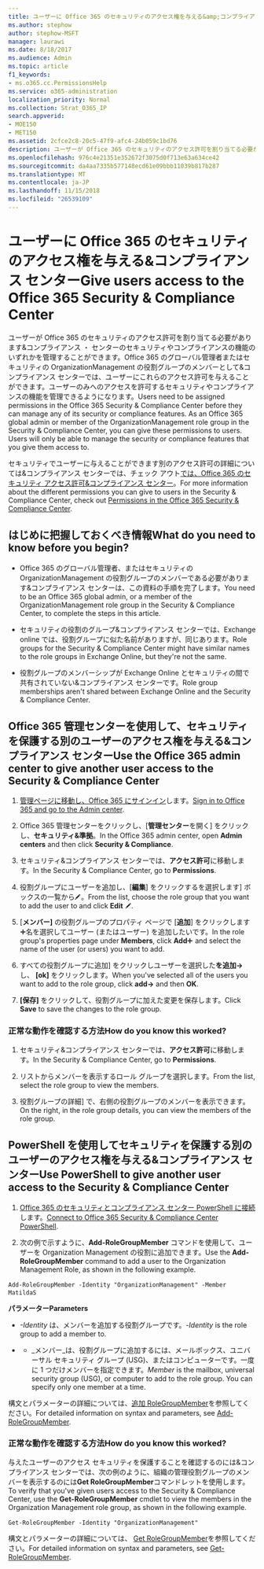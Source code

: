 ```yaml
---
title: ユーザーに Office 365 のセキュリティのアクセス権を与える&amp;コンプライアンス センター
ms.author: stephow
author: stephow-MSFT
manager: laurawi
ms.date: 8/18/2017
ms.audience: Admin
ms.topic: article
f1_keywords:
- ms.o365.cc.PermissionsHelp
ms.service: o365-administration
localization_priority: Normal
ms.collection: Strat_O365_IP
search.appverid:
- MOE150
- MET150
ms.assetid: 2cfce2c8-20c5-47f9-afc4-24b059c1bd76
description: ユーザーが Office 365 のセキュリティのアクセス許可を割り当てる必要があります&amp;コンプライアンス ・ センターのセキュリティやコンプライアンスの機能のいずれかを管理することができます。
ms.openlocfilehash: 976c4e21351e352672f3075d0f713e63a634ce42
ms.sourcegitcommit: da4aa7335b577148ecd61e09bbb11039b817b287
ms.translationtype: MT
ms.contentlocale: ja-JP
ms.lasthandoff: 11/15/2018
ms.locfileid: "26539109"
---
```

# <a name="give-users-access-to-the-office-365-security-amp-compliance-center"></a><span data-ttu-id="5d345-103">ユーザーに Office 365 のセキュリティのアクセス権を与える&amp;コンプライアンス センター</span><span class="sxs-lookup"><span data-stu-id="5d345-103">Give users access to the Office 365 Security &amp; Compliance Center</span></span>

<span data-ttu-id="5d345-p101">ユーザーが Office 365 のセキュリティのアクセス許可を割り当てる必要があります&amp;コンプライアンス ・ センターのセキュリティやコンプライアンスの機能のいずれかを管理することができます。Office 365 のグローバル管理者またはセキュリティの OrganizationManagement の役割グループのメンバーとして&amp;コンプライアンス センターでは、ユーザーにこれらのアクセス許可を与えることができます。ユーザーのみへのアクセスを許可するセキュリティやコンプライアンスの機能を管理できるようになります。</span><span class="sxs-lookup"><span data-stu-id="5d345-p101">Users need to be assigned permissions in the Office 365 Security &amp; Compliance Center before they can manage any of its security or compliance features. As an Office 365 global admin or member of the OrganizationManagement role group in the Security &amp; Compliance Center, you can give these permissions to users. Users will only be able to manage the security or compliance features that you give them access to.</span></span> 
  
<span data-ttu-id="5d345-107">セキュリティでユーザーに与えることができます別のアクセス許可の詳細については&amp;コンプライアンス センターでは、チェック アウト[では、Office 365 のセキュリティ アクセス許可&amp;コンプライアンス センター](permissions-in-the-security-and-compliance-center.md)。</span><span class="sxs-lookup"><span data-stu-id="5d345-107">For more information about the different permissions you can give to users in the Security &amp; Compliance Center, check out [Permissions in the Office 365 Security &amp; Compliance Center](permissions-in-the-security-and-compliance-center.md).</span></span>
  
## <a name="what-do-you-need-to-know-before-you-begin"></a><span data-ttu-id="5d345-108">はじめに把握しておくべき情報</span><span class="sxs-lookup"><span data-stu-id="5d345-108">What do you need to know before you begin?</span></span>

- <span data-ttu-id="5d345-109">Office 365 のグローバル管理者、またはセキュリティの OrganizationManagement の役割グループのメンバーである必要があります&amp;コンプライアンス センターは、この資料の手順を完了します。</span><span class="sxs-lookup"><span data-stu-id="5d345-109">You need to be an Office 365 global admin, or a member of the OrganizationManagement role group in the Security &amp; Compliance Center, to complete the steps in this article.</span></span>
    
- <span data-ttu-id="5d345-110">セキュリティの役割のグループ&amp;コンプライアンス センターでは、Exchange online では、役割グループに似た名前がありますが、同じあります。</span><span class="sxs-lookup"><span data-stu-id="5d345-110">Role groups for the Security &amp; Compliance Center might have similar names to the role groups in Exchange Online, but they're not the same.</span></span> 
    
- <span data-ttu-id="5d345-111">役割グループのメンバーシップが Exchange Online とセキュリティの間で共有されていない&amp;コンプライアンス センターです。</span><span class="sxs-lookup"><span data-stu-id="5d345-111">Role group memberships aren't shared between Exchange Online and the Security &amp; Compliance Center.</span></span>
    
## <a name="use-the-office-365-admin-center-to-give-another-user-access-to-the-security-amp-compliance-center"></a><span data-ttu-id="5d345-112">Office 365 管理センターを使用して、セキュリティを保護する別のユーザーのアクセス権を与える&amp;コンプライアンス センター</span><span class="sxs-lookup"><span data-stu-id="5d345-112">Use the Office 365 admin center to give another user access to the Security &amp; Compliance Center</span></span>

1. <span data-ttu-id="5d345-113">[管理ページに移動し、Office 365 にサインイン](https://go.microsoft.com/fwlink/p/?LinkId=525275)します。</span><span class="sxs-lookup"><span data-stu-id="5d345-113">[Sign in to Office 365 and go to the Admin center](https://go.microsoft.com/fwlink/p/?LinkId=525275).</span></span>
    
2. <span data-ttu-id="5d345-114">Office 365 管理センターをクリックし、[**管理センター**を開く] をクリックし、**セキュリティ&amp;準拠**。</span><span class="sxs-lookup"><span data-stu-id="5d345-114">In the Office 365 admin center, open **Admin centers** and then click **Security &amp; Compliance**.</span></span> 
    
3. <span data-ttu-id="5d345-115">セキュリティ&amp;コンプライアンス センターでは、**アクセス許可**に移動します。</span><span class="sxs-lookup"><span data-stu-id="5d345-115">In the Security &amp; Compliance Center, go to **Permissions**.</span></span>
    
4. <span data-ttu-id="5d345-116">役割グループにユーザーを追加し、[**編集**] をクリックするを選択します] ボックスの一覧から![の編集アイコン](media/O365_MDM_CreatePolicy_EditIcon.gif)。</span><span class="sxs-lookup"><span data-stu-id="5d345-116">From the list, choose the role group that you want to add the user to and click **Edit** ![Edit icon](media/O365_MDM_CreatePolicy_EditIcon.gif).</span></span>
    
5. <span data-ttu-id="5d345-117">[**メンバー]** の役割グループのプロパティ ページで [**追加**] をクリックします![アイコンの追加](media/ITPro-EAC-AddIcon.gif)名を選択してユーザー (またはユーザー) を追加したいです。</span><span class="sxs-lookup"><span data-stu-id="5d345-117">In the role group's properties page under **Members**, click **Add**![Add Icon](media/ITPro-EAC-AddIcon.gif) and select the name of the user (or users) you want to add.</span></span> 
    
6. <span data-ttu-id="5d345-118">すべての役割グループに追加] をクリックしユーザーを選択した**を追加-\>** し、 **[ok]** をクリックします。</span><span class="sxs-lookup"><span data-stu-id="5d345-118">When you've selected all of the users you want to add to the role group, click **add-\>** and then **OK**.</span></span>
    
7. <span data-ttu-id="5d345-119">**[保存]** をクリックして、役割グループに加えた変更を保存します。</span><span class="sxs-lookup"><span data-stu-id="5d345-119">Click **Save** to save the changes to the role group.</span></span> 
    
### <a name="how-do-you-know-this-worked"></a><span data-ttu-id="5d345-120">正常な動作を確認する方法</span><span class="sxs-lookup"><span data-stu-id="5d345-120">How do you know this worked?</span></span>

1. <span data-ttu-id="5d345-121">セキュリティ&amp;コンプライアンス センターでは、**アクセス許可**に移動します。</span><span class="sxs-lookup"><span data-stu-id="5d345-121">In the Security &amp; Compliance Center, go to **Permissions**.</span></span>
    
2. <span data-ttu-id="5d345-122">リストからメンバーを表示するロール グループを選択します。</span><span class="sxs-lookup"><span data-stu-id="5d345-122">From the list, select the role group to view the members.</span></span>
    
3. <span data-ttu-id="5d345-123">役割グループの詳細] で、右側の役割グループのメンバーを表示できます。</span><span class="sxs-lookup"><span data-stu-id="5d345-123">On the right, in the role group details, you can view the members of the role group.</span></span>
    
## <a name="use-powershell-to-give-another-user-access-to-the-security-amp-compliance-center"></a><span data-ttu-id="5d345-124">PowerShell を使用してセキュリティを保護する別のユーザーのアクセス権を与える&amp;コンプライアンス センター</span><span class="sxs-lookup"><span data-stu-id="5d345-124">Use PowerShell to give another user access to the Security &amp; Compliance Center</span></span>

1. <span data-ttu-id="5d345-125">[Office 365 のセキュリティとコンプライアンス センター PowerShell に接続](https://docs.microsoft.com/en-us/powershell/exchange/office-365-scc/connect-to-scc-powershell/connect-to-scc-powershell?view=exchange-ps)します。</span><span class="sxs-lookup"><span data-stu-id="5d345-125">[Connect to Office 365 Security & Compliance Center PowerShell](https://docs.microsoft.com/en-us/powershell/exchange/office-365-scc/connect-to-scc-powershell/connect-to-scc-powershell?view=exchange-ps).</span></span>
    
2. <span data-ttu-id="5d345-126">次の例で示すように、**Add-RoleGroupMember** コマンドを使用して、ユーザーを Organization Management の役割に追加できます。</span><span class="sxs-lookup"><span data-stu-id="5d345-126">Use the **Add-RoleGroupMember** command to add a user to the Organization Management Role, as shown in the following example.</span></span> 
    
  ```
  Add-RoleGroupMember -Identity "OrganizationManagement" -Member MatildaS
  
  ```

 <span data-ttu-id="5d345-127">**パラメーター**</span><span class="sxs-lookup"><span data-stu-id="5d345-127">**Parameters**</span></span>
  
-  <span data-ttu-id="5d345-128">_-Identity_ は、メンバーを追加する役割グループです。</span><span class="sxs-lookup"><span data-stu-id="5d345-128">_-Identity_ is the role group to add a member to.</span></span> 
    
- - <span data-ttu-id="5d345-p102">_メンバー_は、役割グループに追加するには、メールボックス、ユニバーサル セキュリティ グループ (USG)、またはコンピューターです。一度に 1 つだけメンバーを指定できます。</span><span class="sxs-lookup"><span data-stu-id="5d345-p102">_Member_ is the mailbox, universal security group (USG), or computer to add to the role group. You can specify only one member at a time.</span></span> 
    
<span data-ttu-id="5d345-131">構文とパラメーターの詳細については、[追加 RoleGroupMember](https://go.microsoft.com/fwlink/p/?LinkId=510859)を参照してください。</span><span class="sxs-lookup"><span data-stu-id="5d345-131">For detailed information on syntax and parameters, see [Add-RoleGroupMember](https://go.microsoft.com/fwlink/p/?LinkId=510859).</span></span>
  
### <a name="how-do-you-know-this-worked"></a><span data-ttu-id="5d345-132">正常な動作を確認する方法</span><span class="sxs-lookup"><span data-stu-id="5d345-132">How do you know this worked?</span></span>

<span data-ttu-id="5d345-133">与えたユーザーのアクセス セキュリティを保護することを確認するのには&amp;コンプライアンス センターでは、次の例のように、組織の管理役割グループのメンバーを表示するのには**Get RoleGroupMember**コマンドレットを使用します。</span><span class="sxs-lookup"><span data-stu-id="5d345-133">To verify that you've given users access to the Security &amp; Compliance Center, use the **Get-RoleGroupMember** cmdlet to view the members in the Organization Management role group, as shown in the following example.</span></span> 
  
```
Get-RoleGroupMember -Identity "OrganizationManagement"

```

<span data-ttu-id="5d345-134">構文とパラメーターの詳細については、 [Get RoleGroupMember](https://go.microsoft.com/fwlink/p/?LinkId=510860)を参照してください。</span><span class="sxs-lookup"><span data-stu-id="5d345-134">For detailed information on syntax and parameters, see [Get-RoleGroupMember](https://go.microsoft.com/fwlink/p/?LinkId=510860).</span></span>
  

